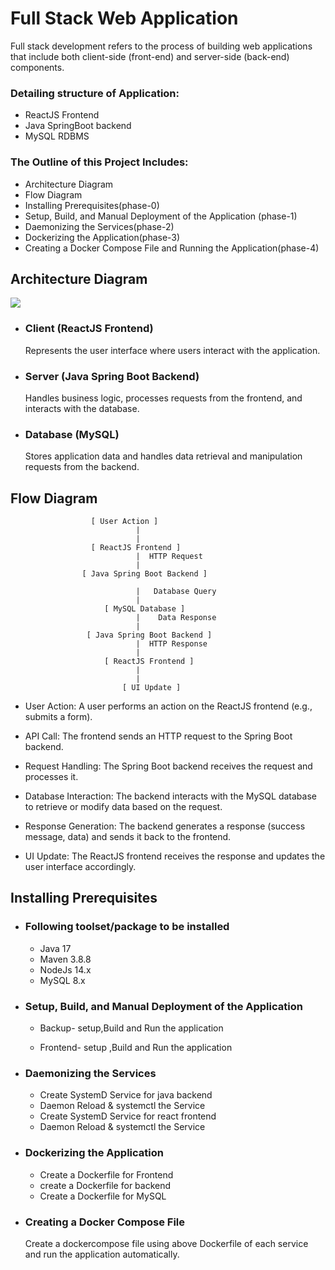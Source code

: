 


# Full Stack Web Application

Full stack development refers to the process of building web applications that include both client-side (front-end) and server-side (back-end) components.

### Detailing structure of Application:
- ReactJS Frontend
- Java SpringBoot backend
- MySQL RDBMS

### The Outline of this Project Includes:
- Architecture Diagram
- Flow Diagram
- Installing Prerequisites(phase-0)
- Setup, Build, and Manual Deployment of the Application (phase-1)
- Daemonizing the Services(phase-2)
- Dockerizing the Application(phase-3)
- Creating a Docker Compose File and Running the Application(phase-4)

## Architecture Diagram

![](Aspose.Words.5b74f743-a33b-407e-857e-c5698a7600db.001.png)

- ### Client (ReactJS Frontend)

    Represents the user interface where users interact with the application.

- ### Server (Java Spring Boot Backend)

    Handles business logic, processes requests from the frontend, and interacts with the database.

- ### Database (MySQL)

    Stores application data and handles data retrieval and manipulation requests from the backend.

## Flow Diagram
                      [ User Action ]
                                |
                                |
                      [ ReactJS Frontend ]
                                |  HTTP Request
                                |
                    [ Java Spring Boot Backend ]
   
                                |   Database Query
                                |
                         [ MySQL Database ]
                                |    Data Response
                                |
                     [ Java Spring Boot Backend ]
                                |  HTTP Response
                                |
                         [ ReactJS Frontend ]
                                |
                                |
                             [ UI Update ]


- User Action: A user performs an action on the ReactJS frontend (e.g., submits a form).

- API Call: The frontend sends an HTTP request to the Spring Boot backend.

- Request Handling: The Spring Boot backend receives the request and processes it.

- Database Interaction: The backend interacts with the MySQL database to retrieve or modify data based on the request.

- Response Generation: The backend generates a response (success message, data) and sends it back to the frontend.

- UI Update: The ReactJS frontend receives the response and updates the user interface accordingly.

## Installing Prerequisites

- ### Following toolset/package to be installed
    - Java 17
    - Maven 3.8.8
    - NodeJs 14.x
    - MySQL 8.x

- ### Setup, Build, and Manual Deployment of the Application

    - Backup- setup,Build and Run the application

    - Frontend- setup ,Build and Run the application

- ### Daemonizing the Services

    - Create SystemD Service for java backend
    - Daemon Reload & systemctl the Service
    - Create SystemD Service for react frontend
    - Daemon Reload & systemctl the Service

- ### Dockerizing the Application

    - Create a Dockerfile for Frontend
    - create a Dockerfile for backend
    - Create a Dockerfile for MySQL

- ### Creating a Docker Compose File

     Create a dockercompose file using above Dockerfile of each service and run the application automatically.


